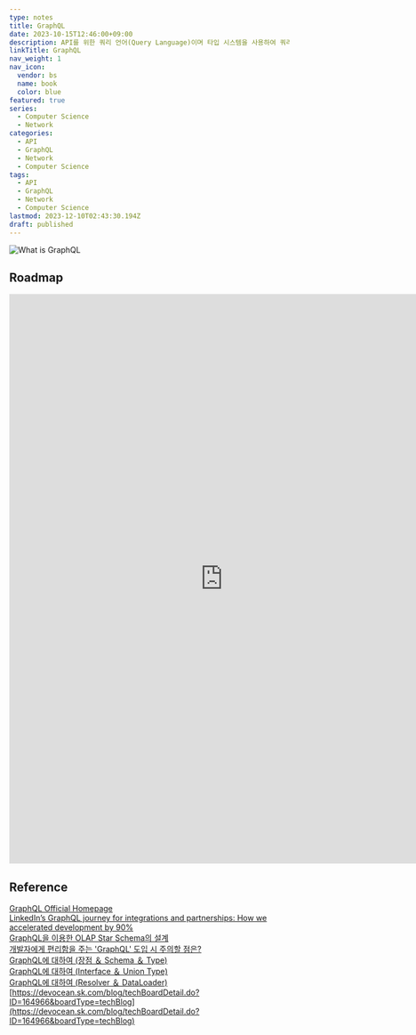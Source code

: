 ```yaml
---
type: notes
title: GraphQL
date: 2023-10-15T12:46:00+09:00
description: API를 위한 쿼리 언어(Query Language)이며 타입 시스템을 사용하여 쿼리를 실행하는 서버사이드 런타임
linkTitle: GraphQL
nav_weight: 1
nav_icon:
  vendor: bs
  name: book
  color: blue
featured: true
series:
  - Computer Science
  - Network
categories:
  - API
  - GraphQL
  - Network
  - Computer Science
tags:
  - API
  - GraphQL
  - Network
  - Computer Science
lastmod: 2023-12-10T02:43:30.194Z
draft: published
---
```


![What is GraphQL](/computer-science/what-is-graphql.png#center "https://medium.com/javarevisited/do-you-know-about-graphql-the-query-language-for-api-s-4038660865be")

## Roadmap

<p align="center">
<iframe width="768" height="1024" src="https://roadmap.sh/graphql?s=652b754df43a58c923ce9d26" frameborder="0" allow="accelerometer; autoplay; encrypted-media; gyroscope; picture-in-picture" allowfullscreen></iframe>
</p>

## Reference

[GraphQL Official Homepage](https://graphql.org/)  
[LinkedIn’s GraphQL journey for integrations and partnerships: How we accelerated development by 90%](https://engineering.linkedin.com/blog/2022/linkedin-s-graphql-journey-for-integrations-and-partnerships)  
[GraphQL을 이용한 OLAP Star Schema의 설계](https://yozm.wishket.com/magazine/detail/1689/)  
[개발자에게 편리함을 주는 'GraphQL' 도입 시 주의할 점은?](https://yozm.wishket.com/magazine/detail/2113/)  
[GraphQL에 대하여 (장점 ＆ Schema ＆ Type)](https://devocean.sk.com/blog/techBoardDetail.do?ID=164787&boardType=techBlog)  
[GraphQL에 대하여 (Interface ＆ Union Type)](https://devocean.sk.com/blog/techBoardDetail.do?ID=164891&boardType=techBlog)  
[GraphQL에 대하여 (Resolver ＆ DataLoader)](https://devocean.sk.com/blog/techBoardDetail.do?ID=164933&boardType=techBlog)  
[https://devocean.sk.com/blog/techBoardDetail.do?ID=164966&boardType=techBlog](https://devocean.sk.com/blog/techBoardDetail.do?ID=164966&boardType=techBlog)
